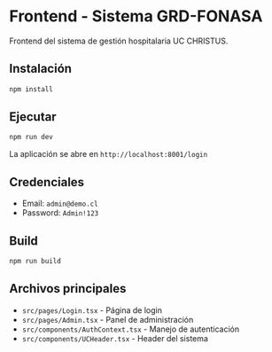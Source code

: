 # Frontend - Sistema GRD-FONASA

Frontend del sistema de gestión hospitalaria UC CHRISTUS.

## Instalación

```bash
npm install
```

## Ejecutar

```bash
npm run dev
```

La aplicación se abre en `http://localhost:8001/login`

## Credenciales

- Email: `admin@demo.cl`
- Password: `Admin!123`

## Build

```bash
npm run build
```

## Archivos principales

- `src/pages/Login.tsx` - Página de login
- `src/pages/Admin.tsx` - Panel de administración
- `src/components/AuthContext.tsx` - Manejo de autenticación
- `src/components/UCHeader.tsx` - Header del sistema
